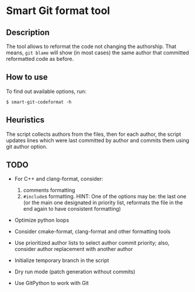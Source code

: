# Smart Git format tool

## Description

The tool allows to reformat the code not changing the authorship. That means, `git blame` will show (in most cases) the same author that committed reformatted code as before.

## How to use

To find out available options, run:
```
$ smart-git-codeformat -h
```

## Heuristics

The script collects authors from the files, then for each author, the script updates lines which were last committed by author and commits them using git author option.

## TODO

* For C++ and clang-format, consider:

  1. comments formatting
  2. `#include`s formatting. HINT: One of the options may be: the last one (or the main one designated in priority list, reformats the file in the end again to have consistent formatting)

* Optimize python loops
* Consider cmake-format, clang-format and other formatting tools
* Use prioritized author lists to select author commit priority; also, consider author replacement with another author
* Initialize temporary branch in the script
* Dry run mode (patch generation without commits)
* Use GitPython to work with Git
